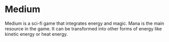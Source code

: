 # Medium
Medium is a sci-fi game that integrates energy and magic. Mana is the main resource in the game. It can be transformed into other forms of energy like kinetic energy or heat energy.
